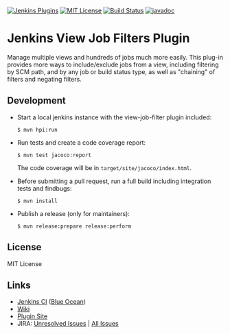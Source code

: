 [![Jenkins Plugins](https://img.shields.io/jenkins/plugin/v/view-job-filters.svg)](https://plugins.jenkins.io/view-job-filters)
[![MIT License](https://img.shields.io/github/license/jenkinsci/view-job-filters-plugin.svg)](LICENSE)
[![Build Status](https://ci.jenkins.io/buildStatus/icon?job=Plugins/view-job-filters-plugin/master)](https://ci.jenkins.io/blue/organizations/jenkins/Plugins%2Fview-job-filters-plugin/branches)
[![javadoc](https://img.shields.io/badge/javadoc-available-brightgreen.svg)](https://javadoc.jenkins.io/plugin/view-job-filters/)

# Jenkins View Job Filters Plugin

Manage multiple views and hundreds of jobs much more easily. This plug-in provides more ways to
include/exclude jobs from a view, including filtering by SCM path, and by any job or build status type, as well
as "chaining" of filters and negating filters.

## Development

* Start a local jenkins instance with the view-job-filter plugin included:

  ```
  $ mvn hpi:run
  ```

* Run tests and create a code coverage report:
 
  ```
  $ mvn test jacoco:report
  ```
  
  The code coverage will be in `target/site/jacoco/index.html`.

* Before submitting a pull request, run a full build including integration tests and findbugs:

  ```
  $ mvn install
  ```
  
* Publish a release (only for maintainers):

  ```
  $ mvn release:prepare release:perform
  ```

## License

MIT License

## Links

* [Jenkins CI](https://ci.jenkins.io/job/Plugins/job/view-job-filters-plugin/) ([Blue Ocean](https://ci.jenkins.io/blue/organizations/jenkins/Plugins%2Fview-job-filters-plugin/branches))
* [Wiki](https://wiki.jenkins.io/display/JENKINS/View+Job+Filters)
* [Plugin Site](https://plugins.jenkins.io/view-job-filters)
* JIRA: [Unresolved Issues](https://issues.jenkins-ci.org/issues/?filter=18844) | [All Issues](https://issues.jenkins-ci.org/issues/?filter=18843)

